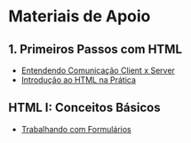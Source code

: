 # Materiais de Apoio
## 1. Primeiros Passos com HTML
- [Entendendo Comunicação Client x Server](https://academiapme-my.sharepoint.com/:p:/g/personal/renato_dio_me/EWgg3UxUJt1GhLwXu6Z0L1cB7EhiHOoMQ-8vECmYXzDwYA?rtime=tXLA4wPx2kg)
- [Introdução ao HTML na Prática](https://academiapme-my.sharepoint.com/:p:/g/personal/renato_dio_me/EUBD7085ULpApq4i1_8fWfMBhVJQMyxt2K_d1sJOhRUN_w?e=vk37t3)
## HTML I: Conceitos Básicos
- [Trabalhando com Formulários](https://academiapme-my.sharepoint.com/:p:/g/personal/renato_dio_me/EeLIh1dL9AhAqqqmQ06sK6sBCdBn6LuXIB7d-YwFeGZylQ?e=SsHVnu)